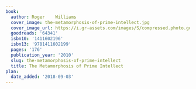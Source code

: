 ```yaml
---
book:
  author: Roger    Williams
  cover_image: the-metamorphosis-of-prime-intellect.jpg
  cover_image_url: https://i.gr-assets.com/images/S/compressed.photo.goodreads.com/books/1347689279l/64341.jpg
  goodreads: '64341'
  isbn10: '1411602196'
  isbn13: '9781411602199'
  pages: '176'
  publication_year: '2010'
  slug: the-metamorphosis-of-prime-intellect
  title: The Metamorphosis of Prime Intellect
plan:
  date_added: '2018-09-03'
---
```

